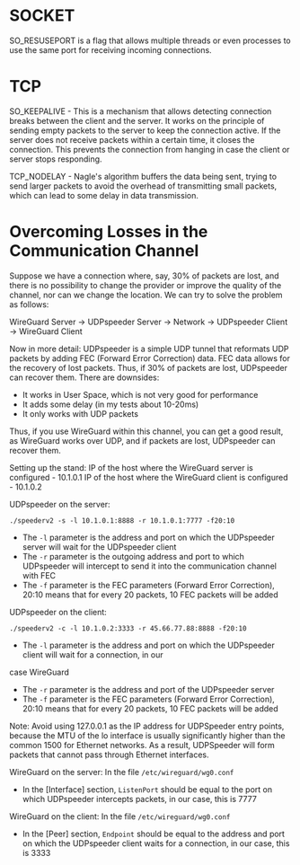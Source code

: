 # SOCKET

SO_RESUSEPORT is a flag that allows multiple threads or even processes to use the same port for receiving incoming connections.


# TCP

SO_KEEPALIVE - This is a mechanism that allows detecting connection breaks between the client and the server. It works on the principle of sending empty packets to the server to keep the connection active. If the server does not receive packets within a certain time, it closes the connection. This prevents the connection from hanging in case the client or server stops responding.

TCP_NODELAY - Nagle's algorithm buffers the data being sent, trying to send larger packets to avoid the overhead of transmitting small packets, which can lead to some delay in data transmission.


# Overcoming Losses in the Communication Channel

Suppose we have a connection where, say, 30% of packets are lost, and there is no possibility to change the provider or improve the quality of the channel, nor can we change the location. We can try to solve the problem as follows:

WireGuard Server -> UDPspeeder Server -> Network -> UDPspeeder Client -> WireGuard Client

Now in more detail:
UDPspeeder is a simple UDP tunnel that reformats UDP packets by adding FEC (Forward Error Correction) data. FEC data allows for the recovery of lost packets. Thus, if 30% of packets are lost, UDPspeeder can recover them. There are downsides:
- It works in User Space, which is not very good for performance
- It adds some delay (in my tests about 10-20ms)
- It only works with UDP packets

Thus, if you use WireGuard within this channel, you can get a good result, as WireGuard works over UDP, and if packets are lost, UDPspeeder can recover them.

Setting up the stand:
IP of the host where the WireGuard server is configured - 10.1.0.1
IP of the host where the WireGuard client is configured - 10.1.0.2

UDPspeeder on the server:

```
./speederv2 -s -l 10.1.0.1:8888 -r 10.1.0.1:7777 -f20:10
```

- The `-l` parameter is the address and port on which the UDPspeeder server will wait for the UDPspeeder client
- The `-r` parameter is the outgoing address and port to which UDPspeeder will intercept to send it into the communication channel with FEC
- The `-f` parameter is the FEC parameters (Forward Error Correction), 20:10 means that for every 20 packets, 10 FEC packets will be added

UDPspeeder on the client:

```
./speederv2 -c -l 10.1.0.2:3333 -r 45.66.77.88:8888 -f20:10
```

- The `-l` parameter is the address and port on which the UDPspeeder client will wait for a connection, in our

case WireGuard
- The `-r` parameter is the address and port of the UDPspeeder server
- The `-f` parameter is the FEC parameters (Forward Error Correction), 20:10 means that for every 20 packets, 10 FEC packets will be added

Note: Avoid using 127.0.0.1 as the IP address for UDPSpeeder entry points, because the MTU of the lo interface is usually significantly higher than the common 1500 for Ethernet networks. As a result, UDPSpeeder will form packets that cannot pass through Ethernet interfaces.

WireGuard on the server:
In the file `/etc/wireguard/wg0.conf`
- In the [Interface] section, `ListenPort` should be equal to the port on which UDPspeeder intercepts packets, in our case, this is 7777

WireGuard on the client:
In the file `/etc/wireguard/wg0.conf`
- In the [Peer] section, `Endpoint` should be equal to the address and port on which the UDPspeeder client waits for a connection, in our case, this is 3333
